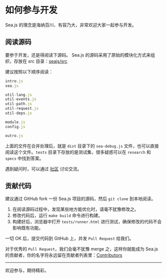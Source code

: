 # 如何参与开发

Sea.js 的理念是海纳百川、有容乃大，非常欢迎大家一起参与开发。

## 阅读源码

要参于开发，还是得阅读下源码。
Sea.js 的源码采用了原始的模块化方式来组织，存放在 src 目录：[seajs/src](https://github.com/seajs/seajs/tree/master/src)

建议按照以下顺序阅读：

```js
intro.js
sea.js

util-lang.js
util-events.js
util-path.js
util-request.js
util-deps.js

module.js
config.js

outro.js 
```

上面的文件在合并处理后，就是 `dist` 目录下的 `sea-debug.js` 文件，也可以直接阅读这个文件。`tests` 目录下存放的是测试集，很多疑惑可以在 `research` 和 `specs` 中找到答案。

遇到疑问时，可以通过 [社区](https://github.com/seajs/seajs/issues/271) 讨论交流。

## 贡献代码

建议通过 GitHub fork 一份 Sea.js 项目的源码，然后 `git clone` 到本地阅读。

1.  在阅读源码过程中，发现某些地方能优化时，请毫不犹豫修改之。
2.  修改代码后，运行 `make build` 命令进行构建。
3.  构建好后，浏览器中打开 `tests/runner.html` 进行测试，确保修改的代码不会影响既有功能。

一切 OK 后，提交代码到 GitHub 上，并发 `Pull Request` 给我们。

对于优秀的 `Pull Request`，我们会毫不犹豫 merge 之，这样你就能成为 Sea.js 的贡献者，你的名字将永远留在贡献者列表里：[Contributors](https://github.com/seajs/seajs/graphs/contributors)

* * *

欢迎参与，期待精彩。